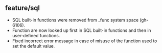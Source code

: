 ## feature/sql

* SQL built-in functions were removed from \_func system space (gh-6106).
* Function are now looked up first in SQL built-in functions and then in
  user-defined functions.
* Fixed incorrect error message in case of misuse of the function used to set
  the default value.
